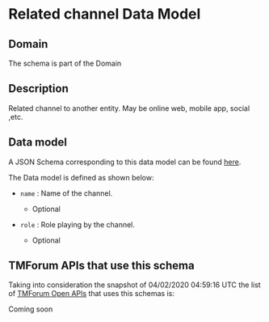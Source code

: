 # Related channel Data Model

## Domain

The  schema is part of the  Domain

## Description

Related channel to another entity. May be online web, mobile app, social ,etc.

## Data model

A JSON Schema corresponding to this data model can be found
[here](https://github.com/tmforum-rand/schemas/blob/candidates/Common/RelatedChannel.schema.json).

The Data model is defined as shown below:

- `name` : Name of the channel.

  - Optional


- `role` : Role playing by the channel.

  - Optional






## TMForum APIs that use this schema

Taking into consideration the snapshot of 04/02/2020 04:59:16 UTC the list of [TMForum Open APIs](https://www.tmforum.org/open-apis/) that uses this schemas is:

Coming soon